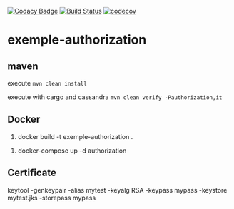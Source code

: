 [![Codacy Badge](https://api.codacy.com/project/badge/Grade/e64c3c7bccbc433fa68494c1e72d5bb3)](https://app.codacy.com/gh/doudouchat/exemple-authorization?utm_source=github.com&utm_medium=referral&utm_content=doudouchat/exemple-authorization&utm_campaign=Badge_Grade_Settings)
[![Build Status](https://travis-ci.com/doudouchat/exemple-authorization.svg?branch=master)](https://travis-ci.com/doudouchat/exemple-authorization)
[![codecov](https://codecov.io/gh/doudouchat/exemple-authorization/graph/badge.svg)](https://codecov.io/gh/doudouchat/exemple-authorization) 

# exemple-authorization

## maven

<p>execute <code>mvn clean install</code></p>

<p>execute with cargo and cassandra <code>mvn clean verify -Pauthorization,it</code></p>

## Docker

<ol>
<li>docker build -t exemple-authorization .</li>
</ol>

<ol>
<li>docker-compose up -d authorization</li>
</ol>

## Certificate

keytool -genkeypair -alias mytest -keyalg RSA -keypass mypass -keystore mytest.jks -storepass mypass
